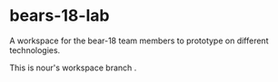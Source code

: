 # bears-18-lab
A workspace for the bear-18 team members to prototype on different technologies.

This is nour's workspace branch .